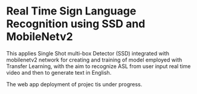 # Real Time Sign Language Recognition using SSD and MobileNetv2
This applies Single Shot multi-box Detector (SSD) integrated with mobilenetv2 network for creating and training of model employed with Transfer Learning, with the aim to recognize ASL from user input real time video and then to generate text in English. 


The web app deployment of projec tis under progress.
